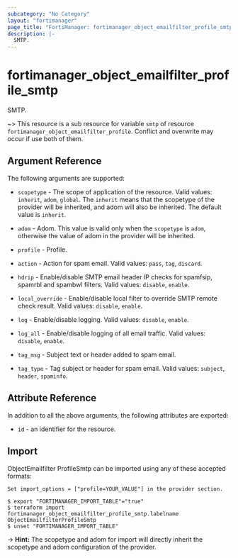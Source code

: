 ```yaml
---
subcategory: "No Category"
layout: "fortimanager"
page_title: "FortiManager: fortimanager_object_emailfilter_profile_smtp"
description: |-
  SMTP.
---
```


# fortimanager_object_emailfilter_profile_smtp
SMTP.

~> This resource is a sub resource for variable `smtp` of resource `fortimanager_object_emailfilter_profile`. Conflict and overwrite may occur if use both of them.



## Argument Reference


The following arguments are supported:

* `scopetype` - The scope of application of the resource. Valid values: `inherit`, `adom`, `global`. The `inherit` means that the scopetype of the provider will be inherited, and adom will also be inherited. The default value is `inherit`.
* `adom` - Adom. This value is valid only when the `scopetype` is `adom`, otherwise the value of adom in the provider will be inherited.
* `profile` - Profile.

* `action` - Action for spam email. Valid values: `pass`, `tag`, `discard`.

* `hdrip` - Enable/disable SMTP email header IP checks for spamfsip, spamrbl and spambwl filters. Valid values: `disable`, `enable`.

* `local_override` - Enable/disable local filter to override SMTP remote check result. Valid values: `disable`, `enable`.

* `log` - Enable/disable logging. Valid values: `disable`, `enable`.

* `log_all` - Enable/disable logging of all email traffic. Valid values: `disable`, `enable`.

* `tag_msg` - Subject text or header added to spam email.
* `tag_type` - Tag subject or header for spam email. Valid values: `subject`, `header`, `spaminfo`.



## Attribute Reference

In addition to all the above arguments, the following attributes are exported:
* `id` - an identifier for the resource.

## Import

ObjectEmailfilter ProfileSmtp can be imported using any of these accepted formats:
```
Set import_options = ["profile=YOUR_VALUE"] in the provider section.

$ export "FORTIMANAGER_IMPORT_TABLE"="true"
$ terraform import fortimanager_object_emailfilter_profile_smtp.labelname ObjectEmailfilterProfileSmtp
$ unset "FORTIMANAGER_IMPORT_TABLE"
```
-> **Hint:** The scopetype and adom for import will directly inherit the scopetype and adom configuration of the provider.
